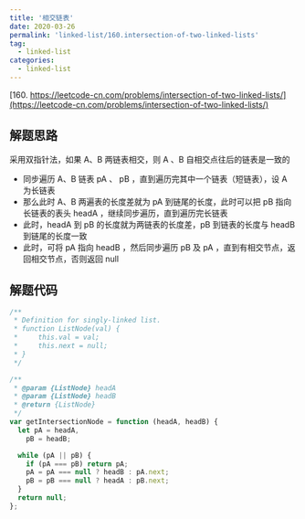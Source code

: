 ```yaml
---
title: '相交链表'
date: 2020-03-26
permalink: 'linked-list/160.intersection-of-two-linked-lists'
tag:
  - linked-list
categories:
  - linked-list
---
```


[160. https://leetcode-cn.com/problems/intersection-of-two-linked-lists/](https://leetcode-cn.com/problems/intersection-of-two-linked-lists/)

## 解题思路

采用双指针法，如果 A、B 两链表相交，则 A 、B 自相交点往后的链表是一致的

- 同步遍历 A、B 链表 pA 、 pB ，直到遍历完其中一个链表（短链表），设 A 为长链表
- 那么此时 A、B 两遍表的长度差就为 pA 到链尾的长度，此时可以把 pB 指向长链表的表头 headA ，继续同步遍历，直到遍历完长链表
- 此时，headA 到 pB 的长度就为两链表的长度差，pB 到链表的长度与 headB 到链尾的长度一致
- 此时，可将 pA 指向 headB ，然后同步遍历 pB 及 pA ，直到有相交节点，返回相交节点，否则返回 null

## 解题代码

```js
/**
 * Definition for singly-linked list.
 * function ListNode(val) {
 *     this.val = val;
 *     this.next = null;
 * }
 */

/**
 * @param {ListNode} headA
 * @param {ListNode} headB
 * @return {ListNode}
 */
var getIntersectionNode = function (headA, headB) {
  let pA = headA,
    pB = headB;

  while (pA || pB) {
    if (pA === pB) return pA;
    pA = pA === null ? headB : pA.next;
    pB = pB === null ? headA : pB.next;
  }
  return null;
};
```
